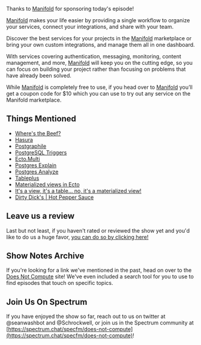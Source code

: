 Thanks to [Manifold](https://manifold.co/dnc) for sponsoring today's episode!

[Manifold](https://manifold.co/dnc) makes your life easier by providing a single workflow to organize your services, connect your integrations, and share with your team.

Discover the best services for your projects in the [Manifold](https://manifold.co/dnc) marketplace or bring your own custom integrations, and manage them all in one dashboard.

With services covering authentication, messaging, monitoring, content management, and more, [Manifold](https://manifold.co/dnc) will keep you on the cutting edge, so you can focus on building your project rather than focusing on problems that have already been solved.

While [Manifold](https://manifold.co/dnc) is completely free to use, if you head over to [Manifold](https://manifold.co/dnc) you’ll get a coupon code for $10 which you can use to try out any service on the Manifold marketplace.

## Things Mentioned

- [Where's the Beef?](https://www.youtube.com/watch?v=riH5EsGcmTw)
- [Hasura](https://hasura.io/)
- [Postgraphile](https://www.graphile.org/postgraphile/)
- [PostgreSQL Triggers](http://www.postgresqltutorial.com/postgresql-triggers/)
- [Ecto.Multi](https://hexdocs.pm/ecto/Ecto.Multi.html)
- [Postgres Explain](https://www.postgresql.org/docs/9.1/sql-explain.html)
- [Postgres Analyze](https://www.postgresql.org/docs/9.1/sql-analyze.html)
- [Tableplus](https://tableplus.io/)
- [Materialized views in Ecto](https://medium.com/@kaisersly/materialized-views-in-ecto-8887bc89efa5)
- [It's a view, it's a table... no, it's a materialized view!](https://www.compose.com/articles/its-a-view-its-a-table-no-its-a-materialized-view/)
- [Dirty Dick's | Hot Pepper Sauce](https://heatonist.com/products/dirty-dicks-hot-sauce)

## Leave us a review

Last but not least, if you haven't rated or reviewed the show yet and you'd like to do us a huge favor, [you can do so by clicking here!](https://itunes.apple.com/us/podcast/does-not-compute/id1048731980?mt=2)

## Show Notes Archive

If you're looking for a link we've mentioned in the past, head on over to the [Does Not Compute](https://dnc.show) site! We've even included a search tool for you to use to find episodes that touch on specific topics.

## Join Us On Spectrum

If you have enjoyed the show so far, reach out to us on twitter at @seanwashbot and @Schrockwell, or join us in the Spectrum community at [https://spectrum.chat/specfm/does-not-compute](https://spectrum.chat/specfm/does-not-compute)!
